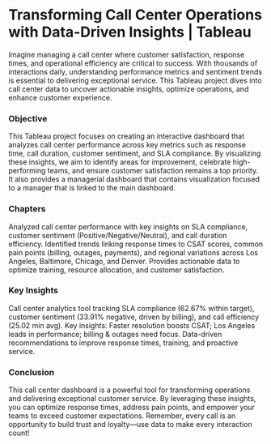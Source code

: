 # Transforming Call Center Operations with Data-Driven Insights | Tableau
Imagine managing a call center where customer satisfaction, response times, and operational efficiency are critical to success. With thousands of interactions daily, understanding performance metrics and sentiment trends is essential to delivering exceptional service. This Tableau project dives into call center data to uncover actionable insights, optimize operations, and enhance customer experience.

<h3 class="major">Objective</h3>
This Tableau project focuses on creating an interactive dashboard that analyzes call center performance across key metrics such as response time, call duration, customer sentiment, and SLA compliance. By visualizing these insights, we aim to identify areas for improvement, celebrate high-performing teams, and ensure customer satisfaction remains a top priority. It also provides a managerial dashboard that contains visualization focused to a manager that is linked to the main dashboard.

<h3 class="major">Chapters</h3>
Analyzed call center performance with key insights on SLA compliance, customer sentiment (Positive/Negative/Neutral), and call duration efficiency. Identified trends linking response times to CSAT scores, common pain points (billing, outages, payments), and regional variations across Los Angeles, Baltimore, Chicago, and Denver. Provides actionable data to optimize training, resource allocation, and customer satisfaction.

<h3 class="major">Key Insights</h3>
Call center analytics tool tracking SLA compliance (62.67% within target), customer sentiment (33.91% negative, driven by billing), and call efficiency (25.02 min avg). Key insights: Faster resolution boosts CSAT; Los Angeles leads in performance; billing & outages need focus. Data-driven recommendations to improve response times, training, and proactive service.

<h3 class="major">Conclusion</h3>
This call center dashboard is a powerful tool for transforming operations and delivering exceptional customer service. By leveraging these insights, you can optimize response times, address pain points, and empower your teams to exceed customer expectations. Remember, every call is an opportunity to build trust and loyalty—use data to make every interaction count! 
